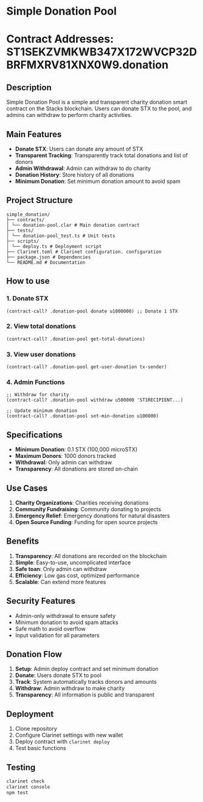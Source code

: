 # Simple Donation Pool
# Contract Addresses: ST1SEKZVMKWB347X172WVCP32DBRFMXRV81XNX0W9.donation
## Description
Simple Donation Pool is a simple and transparent charity donation smart contract on the Stacks blockchain. Users can donate STX to the pool, and admins can withdraw to perform charity activities.

## Main Features
- **Donate STX**: Users can donate any amount of STX
- **Transparent Tracking**: Transparently track total donations and list of donors
- **Admin Withdrawal**: Admin can withdraw to do charity
- **Donation History**: Store history of all donations
- **Minimum Donation**: Set minimum donation amount to avoid spam

## Project Structure
```
simple_donation/
├── contracts/
│ └── donation-pool.clar # Main donation contract
├── tests/
│ └── donation-pool_test.ts # Unit tests
├── scripts/
│ └── deploy.ts # Deployment script
├── Clarinet.toml # Clarinet configuration. configuration
├── package.json # Dependencies
└── README.md # Documentation
```

## How to use

### 1. Donate STX
```clarity
(contract-call? .donation-pool donate u1000000) ;; Donate 1 STX
```

### 2. View total donations
```clarity
(contract-call? .donation-pool get-total-donations)
```

### 3. View user donations
```clarity
(contract-call? .donation-pool get-user-donation tx-sender)
```

### 4. Admin Functions
```clarity
;; Withdraw for charity
(contract-call? .donation-pool withdraw u500000 'ST1RECIPIENT...)

;; Update minimum donation
(contract-call? .donation-pool set-min-donation u100000)
```

## Specifications
- **Minimum Donation**: 0.1 STX (100,000 microSTX)
- **Maximum Donors**: 1000 donors tracked
- **Withdrawal**: Only admin can withdraw
- **Transparency**: All donations are stored on-chain

## Use Cases
1. **Charity Organizations**: Charities receiving donations
2. **Community Fundraising**: Community donating to projects
3. **Emergency Relief**: Emergency donations for natural disasters
4. **Open Source Funding**: Funding for open source projects

## Benefits
1. **Transparency**: All donations are recorded on the blockchain
2. **Simple**: Easy-to-use, uncomplicated interface
3. **Safe toan**: Only admin can withdraw
4. **Efficiency**: Low gas cost, optimized performance
5. **Scalable**: Can extend more features

## Security Features
- Admin-only withdrawal to ensure safety
- Minimum donation to avoid spam attacks
- Safe math to avoid overflow
- Input validation for all parameters

## Donation Flow
1. **Setup**: Admin deploy contract and set minimum donation
2. **Donate**: Users donate STX to pool
3. **Track**: System automatically tracks donors and amounts
4. **Withdraw**: Admin withdraw to make charity
5. **Transparency**: All information is public and transparent

## Deployment
1. Clone repository
2. Configure Clarinet settings with new wallet
3. Deploy contract with `clarinet deploy`
4. Test basic functions

## Testing
```bash
clarinet check
clarinet console
npm test
```
